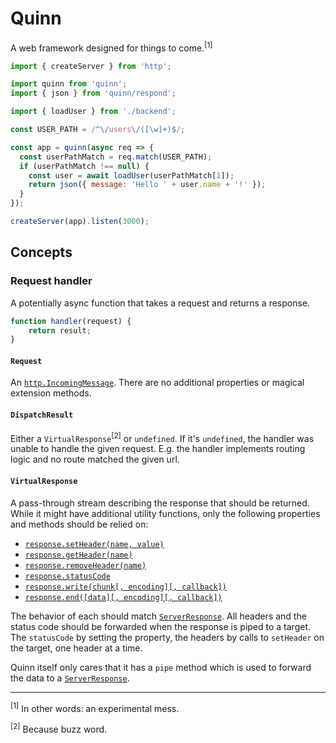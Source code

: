 # Quinn

A web framework designed for things to come.<sup>[1]</sup>

```js
import { createServer } from 'http';

import quinn from 'quinn';
import { json } from 'quinn/respond';

import { loadUser } from './backend';

const USER_PATH = /^\/users\/([\w]+)$/;

const app = quinn(async req => {
  const userPathMatch = req.match(USER_PATH);
  if (userPathMatch !== null) {
    const user = await loadUser(userPathMatch[1]);
    return json({ message: 'Hello ' + user.name + '!' });
  }
});

createServer(app).listen(3000);
```

## Concepts

### Request handler

A potentially async function that takes a request and returns a response.

```js
function handler(request) {
    return result;
}
```

#### `Request`

An [`http.IncomingMessage`](https://iojs.org/api/http.html#http_http_incomingmessage).
There are no additional properties or magical extension methods.

#### `DispatchResult`

Either a `VirtualResponse`<sup>[2]</sup> or `undefined`.
If it's `undefined`, the handler was unable to handle the given request.
E.g. the handler implements routing logic and no route matched the given url.

#### `VirtualResponse`

A pass-through stream describing the response that should be returned.
While it might have additional utility functions,
only the following properties and methods should be relied on:

* [`response.setHeader(name, value)`](https://iojs.org/api/http.html#http_response_setheader_name_value)
* [`response.getHeader(name)`](https://iojs.org/api/http.html#http_response_getheader_name)
* [`response.removeHeader(name)`](https://iojs.org/api/http.html#http_response_removeheader_name)
* [`response.statusCode`](https://iojs.org/api/http.html#http_response_statuscode)
* [`response.write(chunk[, encoding][, callback])`](https://iojs.org/api/http.html#http_response_write_chunk_encoding_callback)
* [`response.end([data][, encoding][, callback])`](https://iojs.org/api/http.html#http_response_end_data_encoding_callback)

The behavior of each should match [`ServerResponse`](https://iojs.org/api/http.html#http_class_http_serverresponse).
All headers and the status code should be forwarded
when the response is piped to a target.
The `statusCode` by setting the property,
the headers by calls to `setHeader` on the target, one header at a time.

Quinn itself only cares that it has a `pipe` method
which is used to forward the data to a [`ServerResponse`](https://iojs.org/api/http.html#http_class_http_serverresponse).

---

<sup>[1]</sup> In other words: an experimental mess.

<sup>[2]</sup> Because buzz word.
